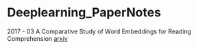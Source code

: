 # Deeplearning_PaperNotes

2017 - 03
A Comparative Study of Word Embeddings for Reading Comprehension [arxiv](https://arxiv.org/abs/1703.00993)

